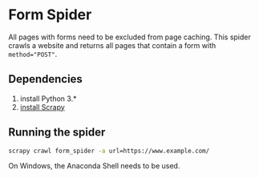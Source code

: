 # Form Spider

All pages with forms need to be excluded from page caching. This spider crawls a website and returns all pages that contain a form with `method="POST"`.

## Dependencies

1. install Python 3.*
2. [install Scrapy](https://docs.scrapy.org/en/latest/intro/install.html)

## Running the spider

```sh
scrapy crawl form_spider -a url=https://www.example.com/
```

On Windows, the Anaconda Shell needs to be used.